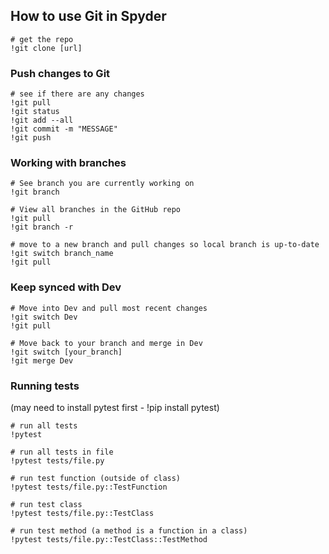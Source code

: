 ## How to use Git in Spyder

```
# get the repo
!git clone [url]
```

### Push changes to Git
```
# see if there are any changes
!git pull
!git status
!git add --all
!git commit -m "MESSAGE"
!git push

```

### Working with branches 
```
# See branch you are currently working on
!git branch

# View all branches in the GitHub repo
!git pull
!git branch -r

# move to a new branch and pull changes so local branch is up-to-date
!git switch branch_name
!git pull

```

### Keep synced with Dev
```
# Move into Dev and pull most recent changes
!git switch Dev
!git pull

# Move back to your branch and merge in Dev
!git switch [your_branch]
!git merge Dev
```

### Running tests
(may need to install pytest first - !pip install pytest)
```
# run all tests
!pytest

# run all tests in file
!pytest tests/file.py

# run test function (outside of class)
!pytest tests/file.py::TestFunction

# run test class
!pytest tests/file.py::TestClass

# run test method (a method is a function in a class)
!pytest tests/file.py::TestClass::TestMethod
```
